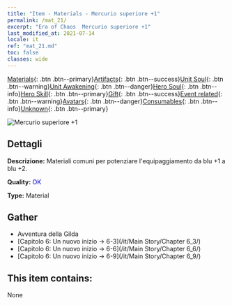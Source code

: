 ```yaml
---
title: "Item - Materials - Mercurio superiore +1"
permalink: /mat_21/
excerpt: "Era of Chaos  Mercurio superiore +1"
last_modified_at: 2021-07-14
locale: it
ref: "mat_21.md"
toc: false
classes: wide
---
```

 [Materials](/ItemsIT/){: .btn .btn--primary}[Artifacts](/ItemsIT/Artifacts/){: .btn .btn--success}[Unit Soul](/ItemsIT/UnitSoul/){: .btn .btn--warning}[Unit Awakening](/ItemsIT/UnitAwakening/){: .btn .btn--danger}[Hero Soul](/ItemsIT/HeroSoul/){: .btn .btn--info}[Hero Skill](/ItemsIT/HeroSkill/){: .btn .btn--primary}[Gift](/ItemsIT/Gift/){: .btn .btn--success}[Event related](/ItemsIT/Events/){: .btn .btn--warning}[Avatars](/ItemsIT/Avatars/){: .btn .btn--danger}[Consumables](/ItemsIT/Consumables/){: .btn .btn--info}[Unknown](/ItemsIT/Unknown/){: .btn .btn--primary}

 ![Mercurio superiore +1](/images/t/i_cailiao_shuiyin1.png)

## Dettagli
 **Descrizione:** Materiali comuni per potenziare l'equipaggiamento da blu +1 a blu +2.

 **Quality:** <span style="color: #0000CD">OK</span>

 **Type:** Material

## Gather

*    Avventura della Gilda 
*    [Capitolo 6: Un nuovo inizio -> 6-3](/it/Main Story/Chapter 6_3/) 
*    [Capitolo 6: Un nuovo inizio -> 6-6](/it/Main Story/Chapter 6_6/) 
*    [Capitolo 6: Un nuovo inizio -> 6-9](/it/Main Story/Chapter 6_9/) 

## This item contains:

  None

